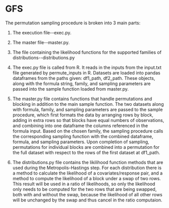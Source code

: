 # GFS
The permutation sampling procedure is broken into 3 main parts:
1. The execution file--exec.py.
2. The master file--master.py.
3. The file containing the likelihood functions for the supported families of distributions--distributions.py

1. The exec.py file is called from R. It reads in the inputs from the input.txt
file generated by permute_inputs in R. Datasets are loaded into pandas dataframes
from the paths given: df1_path, df2_path. These objects, along with the formula
string, family, and sampling parameters are passed into the sample function loaded
from master.py.
2. The master.py file contains functions that handle permutations and blocking
in addition to the main sample function. The two datasets along with formula,
family, and sampling parameters are passed to the sample procedure, which first
formats the data by arranging rows by block, adding in extra rows so that blocks
have equal numbers of observations, and combining into one dataframe the columns
referenced in the formula input. Based on the chosen family, the sampling
procedure calls the corresponding sampling function with the combined dataframe,
formula, and sampling parameters. Upon completion of sampling, permutations for
individual blocks are combined into a permutation for the full dataset with
respect to the rows of the first dataset at df1_path.
3. The distributions.py file contains the likilihood function methods that are used during
the Metropolis-Hastings step. For each distribution there is a method to calculate the 
likelihood of a covariates/response pair, and a method to compute the likelihood of a block 
under a swap of two rows. This result will be used in a ratio of likelihoods, so only 
the likelihood only needs to be computed for the two rows that are being swapped, both
with and without the swap, because the likelihood of all other rows will be unchanged by 
the swap and thus cancel in the ratio computaion.
